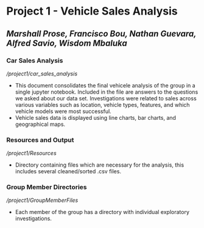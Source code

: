 # **Project 1 - Vehicle Sales Analysis**
## _Marshall Prose, Francisco Bou, Nathan Guevara, Alfred Savio, Wisdom Mbaluka_
### Car Sales Analysis
_/project1/car_sales_analysis_
+ This document consolidates the final vehicele analysis of the group in a single jupyter notebook. Included in the file are answers to the questions we asked about our data set. Investigations were related to sales across various variables such as location, vehicle types, features, and which vehicle models were most successful.
+ Vehicle sales data is displayed using line charts, bar charts, and geographical maps.

### Resources and Output
_/project1/Resources_
+ Directory containing files which are necessary for the analysis, this includes several cleaned/sorted .csv files.
  
### Group Member Directories
_/project1/GroupMemberFiles_
+ Each member of the group has a directory with individual exploratory investigations.